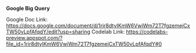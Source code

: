 **Google Big Query**

Google Doc Link: https://docs.google.com/document/d/1rir8dtyIKmW6VwiWm72T7fgzemejCxTW50vLpfAfqdY/edit?usp=sharing
Codelab Link: https://codelabs-preview.appspot.com/?file_id=1rir8dtyIKmW6VwiWm72T7fgzemejCxTW50vLpfAfqdY#0

